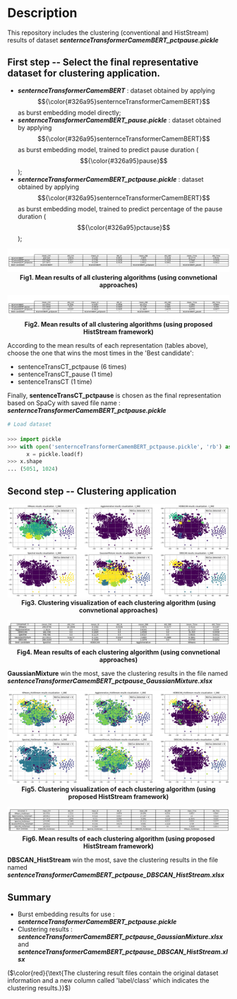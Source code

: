 # Description

This repository includes the clustering (conventional and HistStream) results of dataset **_senternceTransformerCamemBERT_pctpause.pickle_**

## First step -- Select the final representative dataset for clustering application.

- **_senternceTransformerCamemBERT_** : dataset obtained by applying $${\color{#326a95}senternceTransformerCamemBERT}$$ as burst embedding model directly;
- **_senternceTransformerCamemBERT_pause.pickle_** : dataset obtained by applying $${\color{#326a95}senternceTransformerCamemBERT}$$ as burst embedding model, trained to predict pause duration ($${\color{#326a95}pause}$$);
- **_senternceTransformerCamemBERT_pctpause.pickle_** : dataset obtained by applying $${\color{#326a95}senternceTransformerCamemBERT}$$ as burst embedding model, trained to predict percentage of the pause duration ($${\color{#326a95}pctause}$$);

<p align="center">
  <img src="./ClusRes_images/conv_res.png" alt="conv_res.png">
  <br>
  <b>Fig1. Mean results of all clustering algorithms (using convnetional approaches)</b>
</p>

<p align="center">
  <img src="./ClusRes_images/hist_res.png" alt="hist_res.png">
  <br>
  <b>Fig2. Mean results of all clustering algorithms (using proposed HistStream framework)</b>
</p>

According to the mean results of each representation (tables above), choose the one that wins the most times in the 'Best candidate':

- sentenceTransCT_pctpause (6 times)
- sentenceTransCT_pause (1 time)
- sentenceTransCT (1 time)

Finally, **sentenceTransCT_pctpause** is chosen as the final representation based on SpaCy with saved file name : **_senternceTransformerCamemBERT_pctpause.pickle_**

```python
# Load dataset 

>>> import pickle
>>> with open('senternceTransformerCamemBERT_pctpause.pickle', 'rb') as f:
      x = pickle.load(f)
>>> x.shape
... (5051, 1024)
```
## Second step -- Clustering application

<p align="center">
  <img src="./ClusRes_images/conv_visualization.png" alt="conv_visualization.png">
  <br>
  <b>Fig3. Clustering visualization of each clustering algorithm (using convnetional approaches)</b>
</p>

<p align="center">
  <img src="./ClusRes_images/conv_mean_Summary.png" alt="conv_mean_Summary.png">
  <br>
  <b>Fig4. Mean results of each clustering algorithm (using convnetional approaches)</b>
</p>

**GaussianMixture** win the most, save the clustering results in the file named **_sentenceTransformerCamemBERT_pctpause_GaussianMixture.xlsx_** 

<p align="center">
  <img src="./ClusRes_images/hist_visualization.png" alt="hist_visualization.png">
  <br>
  <b>Fig5. Clustering visualization of each clustering algorithm (using proposed HistStream framework)</b>
</p>

<p align="center">
  <img src="./ClusRes_images/hist_mean_Summary.png" alt="hist_mean_Summary.png">
  <br>
  <b>Fig6. Mean results of each clustering algorithm (using proposed HistStream framework)</b>
</p>

**DBSCAN_HistStream** win the most, save the clustering results in the file named **_sentenceTransformerCamemBERT_pctpause_DBSCAN_HistStream.xlsx_** 

## Summary

- Burst embedding results for use : **_senternceTransformerCamemBERT_pctpause.pickle_**   
- Clustering results : **_sentenceTransformerCamemBERT_pctpause_GaussianMixture.xlsx_** and **_sentenceTransformerCamemBERT_pctpause_DBSCAN_HistStream.xlsx_**

($\color{red}{\text{The clustering result files contain the original dataset information and a new column called 'label/class' which indicates the clustering results.}}$) 

